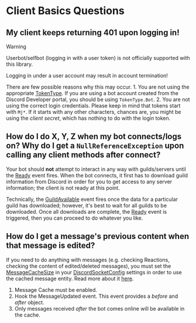 # Client Basics Questions

## My client keeps returning 401 upon logging in!

> [!WARNING]
> Userbot/selfbot (logging in with a user token) is not 
> officially supported with this library.
>
> Logging in under a user account may result in account 
> termination!

There are few possible reasons why this may occur.
	1. You are not using the appropriate [TokenType]. 
	If you are using a bot account created from the Discord Developer 
	portal, you should be using `TokenType.Bot`. 
	2. You are not using the correct login credentials. 
	Please keep in mind that tokens start with `Mj*`. 
	If it starts with any other characters, chances are, you might be 
	using the *client secret*, which has nothing to do with the login 
	token.

[TokenType]: xref:Discord.TokenType

## How do I do X, Y, Z when my bot connects/logs on? Why do I get a `NullReferenceException` upon calling any client methods after connect?

Your bot should **not** attempt to interact in any way with 
guilds/servers until the [Ready] event fires. When the bot 
connects, it first has to download guild information from 
Discord in order for you to get access to any server 
information; the client is not ready at this point. 
 
Technically, the [GuildAvailable] event fires once the data for a 
particular guild has downloaded; however, it's best to wait for all 
guilds to be downloaded. Once all downloads are complete, the [Ready] 
event is triggered, then you can proceed to do whatever you like.

[Ready]: xref:Discord.WebSocket.DiscordSocketClient.Ready
[GuildAvailable]: xref:Discord.WebSocket.BaseSocketClient.GuildAvailable

## How do I get a message's previous content when that message is edited?

If you need to do anything with messages (e.g. checking Reactions, 
checking the content of edited/deleted messages), you must set the 
[MessageCacheSize] in your [DiscordSocketConfig] settings in order to 
use the cached message entity. Read more about it [here](../guides/concepts/events.md#cacheable).
1. Message Cache must be enabled.
2. Hook the MessageUpdated event. This event provides a *before* and 
*after* object.
3. Only messages received *after* the bot comes online will be 
available in the cache.

[MessageCacheSize]: xref:Discord.WebSocket.DiscordSocketConfig.MessageCacheSize
[DiscordSocketConfig]: xref:Discord.WebSocket.DiscordSocketConfig
[MessageUpdated]: xref:Discord.WebSocket.BaseSocketClient.MessageUpdated